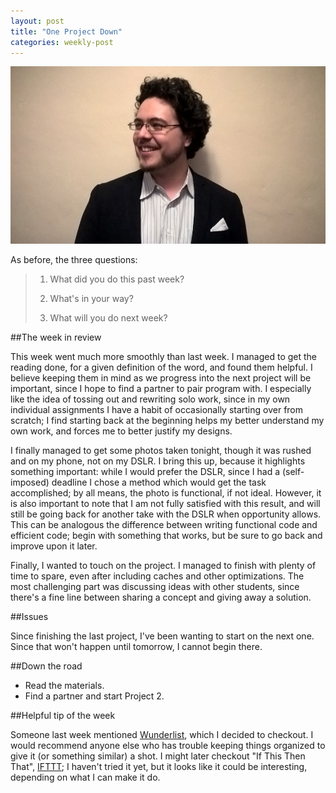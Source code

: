 ```yaml
---
layout: post
title: "One Project Down"
categories: weekly-post
---
```


![Keith Gibson](/images/Headshot.png "Keith Gibson")

As before, the three questions:

> 1. What did you do this past week?
>
> 2. What's in your way?
>
> 3. What will you do next week?

##The week in review

This week went much more smoothly than last week. I managed to get the reading done, for a given definition of the word, and found them helpful. I believe keeping them in mind as we progress into the next project will be important, since I hope to find a partner to pair program with. I especially like the idea of tossing out and rewriting solo work, since in my own individual assignments I have a habit of occasionally starting over from scratch; I find starting back at the beginning helps my better understand my own work, and forces me to better justify my designs.

I finally managed to get some photos taken tonight, though it was rushed and on my phone, not on my DSLR. I bring this up, because it highlights something important: while I would prefer the DSLR, since I had a (self-imposed) deadline I chose a method which would get the task accomplished; by all means, the photo is functional, if not ideal. However, it is also important to note that I am not fully satisfied with this result, and will still be going back for another take with the DSLR when opportunity allows. This can be analogous the difference between writing functional code and efficient code; begin with something that works, but be sure to go back and improve upon it later.

Finally, I wanted to touch on the project. I managed to finish with plenty of time to spare, even after including caches and other optimizations. The most challenging part was discussing ideas with other students, since there's a fine line between sharing a concept and giving away a solution.

##Issues

Since finishing the last project, I've been wanting to start on the next one. Since that won't happen until tomorrow, I cannot begin there.

##Down the road

 - Read the materials.
 - Find a partner and start Project 2.

##Helpful tip of the week

Someone last week mentioned [Wunderlist](https://www.wunderlist.com/), which I decided to checkout. I would recommend anyone else who has trouble keeping things organized to give it (or something similar) a shot. I might later checkout "If This Then That", [IFTTT](https://ifttt.com/); I haven't tried it yet, but it looks like it could be interesting, depending on what I can make it do.
